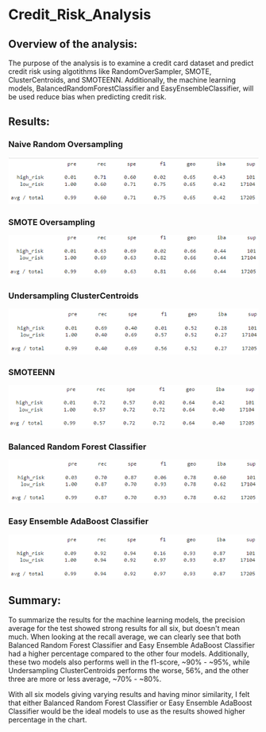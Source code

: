# Credit_Risk_Analysis

## Overview of the analysis:

The purpose of the analysis is to examine a credit card dataset and predict credit risk using algotithms like RandomOverSampler, SMOTE, ClusterCentroids, and SMOTEENN. Additionally, the machine learning models, BalancedRandomForestClassifier and EasyEnsembleClassifier, will be used reduce bias when predicting credit risk.

## Results:

### Naive Random Oversampling
![]( https://github.com/Kevin-C3923/Credit_Risk_Analysis/blob/main/Images/NaiveRandomOversampling.png )

### SMOTE Oversampling
![]( https://github.com/Kevin-C3923/Credit_Risk_Analysis/blob/main/Images/SMOTE_Oversampling.png )

### Undersampling ClusterCentroids 
![]( https://github.com/Kevin-C3923/Credit_Risk_Analysis/blob/main/Images/UndersamplingClusterCentroids%20.png )

### SMOTEENN
![]( https://github.com/Kevin-C3923/Credit_Risk_Analysis/blob/main/Images/SMOTEENN.png )

### Balanced Random Forest Classifier
![]( https://github.com/Kevin-C3923/Credit_Risk_Analysis/blob/main/Images/BalancedRandomForestClassifier.png )

### Easy Ensemble AdaBoost Classifier
![]( https://github.com/Kevin-C3923/Credit_Risk_Analysis/blob/main/Images/EasyEnsemble_AdaBoost_Classifier.png )

## Summary:

To summarize the results for the machine learning models, the precision average for the test showed strong results for all six, but doesn't mean much. When looking at the recall average, we can clearly see that both Balanced Random Forest Classifier and Easy Ensemble AdaBoost Classifier had a higher percentage compared to the other four models. Additionally, these two models also performs well in the f1-score, ~90% - ~95%, while Undersampling ClusterCentroids performs the worse, 56%, and the other three are more or less average, ~70% - ~80%.

With all six models giving varying results and having minor similarity, I felt that either Balanced Random Forest Classifier or Easy Ensemble AdaBoost Classifier would be the ideal models to use as the results showed higher percentage in the chart.

